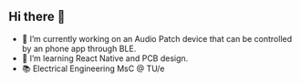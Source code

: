 ## Hi there 👋

- 🔭 I’m currently working on an Audio Patch device that can be controlled by an phone app through BLE.
- 🌱 I’m learning React Native and PCB design.
- 📚 Electrical Engineering MsC @ TU/e
  

<!--
**ZsoltGrodvalt/ZsoltGrodvalt** is a ✨ _special_ ✨ repository because its `README.md` (this file) appears on your GitHub profile.

Here are some ideas to get you started:
- 👯 I’m looking to collaborate on ...
- 🤔 I’m looking for help with ...
- 💬 Ask me about ...
- 📫 How to reach me: ...
- 😄 Pronouns: ...
- ⚡ Fun fact: ...
-->
